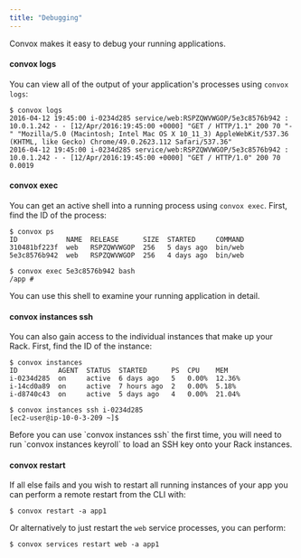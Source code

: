 ```yaml
---
title: "Debugging"
---
```


Convox makes it easy to debug your running applications.

#### convox logs

You can view all of the output of your application's processes using `convox logs`:

```
$ convox logs
2016-04-12 19:45:00 i-0234d285 service/web:RSPZQWVWGOP/5e3c8576b942 : 10.0.1.242 - - [12/Apr/2016:19:45:00 +0000] "GET / HTTP/1.1" 200 70 "-" "Mozilla/5.0 (Macintosh; Intel Mac OS X 10_11_3) AppleWebKit/537.36 (KHTML, like Gecko) Chrome/49.0.2623.112 Safari/537.36"
2016-04-12 19:45:00 i-0234d285 service/web:RSPZQWVWGOP/5e3c8576b942 : 10.0.1.242 - - [12/Apr/2016:19:45:00 +0000] "GET / HTTP/1.0" 200 70 0.0019
```

#### convox exec

You can get an active shell into a running process using `convox exec`. First, find the ID of the process:

```
$ convox ps
ID            NAME  RELEASE      SIZE  STARTED     COMMAND
310481bf223f  web   RSPZQWVWGOP  256   5 days ago  bin/web
5e3c8576b942  web   RSPZQWVWGOP  256   4 days ago  bin/web
```

```
$ convox exec 5e3c8576b942 bash
/app #
```
    
You can use this shell to examine your running application in detail.

#### convox instances ssh

You can also gain access to the individual instances that make up your Rack. First, find the ID of the instance:

```
$ convox instances
ID          AGENT  STATUS  STARTED      PS  CPU    MEM
i-0234d285  on     active  6 days ago   5   0.00%  12.36%
i-14cd0a89  on     active  7 hours ago  2   0.00%  5.18%
i-d8740c43  on     active  5 days ago   4   0.00%  21.04%
```

```
$ convox instances ssh i-0234d285
[ec2-user@ip-10-0-3-209 ~]$ 
```

<div class="block-callout block-show-callout type-info" markdown="1">
Before you can use `convox instances ssh` the first time, you will need to run `convox instances keyroll` to load an SSH key onto your Rack instances.
</div>

#### convox restart

If all else fails and you wish to restart all running instances of your app you can perform a remote restart from the CLI with:

```
$ convox restart -a app1
```

Or alternatively to just restart the `web` service processes, you can perform:

```
$ convox services restart web -a app1
```
